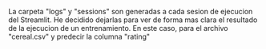 La carpeta "logs" y "sessions" son generadas a cada sesion de ejecucion del Streamlit. He decidido dejarlas para ver de forma mas clara el resultado de la ejecucion de un entrenamiento.
En este caso, para el archivo "cereal.csv" y predecir la columna "rating"